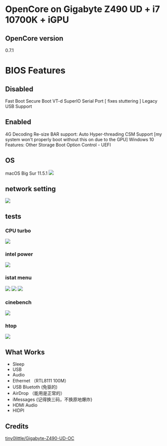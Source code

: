 # OpenCore on Gigabyte Z490 UD + i7 10700K + iGPU


## OpenCore version

0.7.1


# BIOS Features
## Disabled

Fast Boot
Secure Boot
VT-d
SuperIO
Serial Port [ fixes stuttering ]
Legacy USB Support

## Enabled

4G Decoding
Re-size BAR support: Auto
Hyper-threading
CSM Support [my system won't properly boot without this on due to the GPU]
Windows 10 Features: Other
Storage Boot Option Control - UEFI

## OS

macOS Big Sur 11.5.1
<img src=https://github.com/hunn1/z490ud-10700k/blob/main/images/001.png>


## network setting
<img src=https://github.com/hunn1/z490ud-10700k/blob/main/images/002.png>

## tests

### CPU turbo 

<img src=https://github.com/hunn1/z490ud-10700k/blob/main/images/CPUS.jpg>

### intel power

<img src=https://github.com/hunn1/z490ud-10700k/blob/main/images/intel_power.jpg>


### istat menu

<img src=https://github.com/hunn1/z490ud-10700k/blob/main/images/CPU.png>
<img src=https://github.com/hunn1/z490ud-10700k/blob/main/images/RAM.png>
<img src=https://github.com/hunn1/z490ud-10700k/blob/main/images/SENSORS.png>


### cinebench
<img src=https://github.com/hunn1/z490ud-10700k/blob/main/images/cinebench.jpg>

### htop
<img src=https://github.com/hunn1/z490ud-10700k/blob/main/images/htop.png>


## What Works

- Sleep
- USB
- Audio
- Ethernet （RTL8111 100M）
- USB Bluetoth (免驱的)
- AirDrop （能用是正常的）
- iMessages {记得换三码，不换原地爆炸}
- HDMI Audio
- HIDPI 



## Credits

<a href=https://github.com/tiny0little/Gigabyte-Z490-UD-OC>tiny0little/Gigabyte-Z490-UD-OC</a><br>


